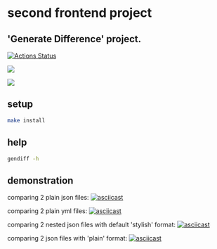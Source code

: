 # second frontend project
## 'Generate Difference' project.

[![Actions Status](https://github.com/olyakharlova/frontend-project-46/workflows/hexlet-check/badge.svg)](https://github.com/olyakharlova/frontend-project-46/actions)

<a href="https://codeclimate.com/github/olyakharlova/frontend-project-46/test_coverage"><img src="https://api.codeclimate.com/v1/badges/3f4cf641b686b6077282/test_coverage" /></a>

<a href="https://codeclimate.com/github/olyakharlova/frontend-project-46/maintainability"><img src="https://api.codeclimate.com/v1/badges/3f4cf641b686b6077282/maintainability" /></a>

## setup

```sh
make install
```

## help

```sh
gendiff -h
```

## demonstration

comparing 2 plain json files: 
[![asciicast](https://asciinema.org/a/PZfOaSeVxle1cZ6ts5BbXNNpP.svg)](https://asciinema.org/a/PZfOaSeVxle1cZ6ts5BbXNNpP)


comparing 2 plain yml files:
[![asciicast](https://asciinema.org/a/P52Z4rPdPuTApFCkK3MpVMZ5h.svg)](https://asciinema.org/a/P52Z4rPdPuTApFCkK3MpVMZ5h)


comparing 2 nested json files with default 'stylish' format:
[![asciicast](https://asciinema.org/a/RaIO4Pi3SPHBCbhRWvqLuCB7V.svg)](https://asciinema.org/a/RaIO4Pi3SPHBCbhRWvqLuCB7V)


comparing 2 json files with 'plain' format:
[![asciicast](https://asciinema.org/a/r6nUDymdnODCfMJPKU8blcfvs.svg)](https://asciinema.org/a/r6nUDymdnODCfMJPKU8blcfvs)
